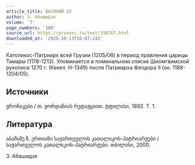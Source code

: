 ```yaml
---
article_title: ВАСИЛИЙ IV
author: З. Абашидзе
volume: '7'
page_numbers: '100'
source_url: https://pravenc.ru/text/150767.html
downloaded_at: '2025-10-13T10:07:24Z'
---
```


Католикос-Патриарх всей Грузии (1205/06) в период правления царицы Тамары (1178-1213). Упоминается в поминальном списке Шиомгвимской рукописи 1270 г. (Кекел. H-1349) после Патриарха Феодора 
II (ок. 1188-1204/05).

## Источники

ჟრონიკები / თ. ჟორდანიას რედაჟციით. ტფილისი, 1892. Т. 1.

## Литература

აბაშიმე ზ. ერთიანი საჟართველოს კათალიკოს-პატრიარჟები / საჟართველოს კათალიკოს-პატრიარჟები. თბილისი, 
2000.

З. Абашидзе
